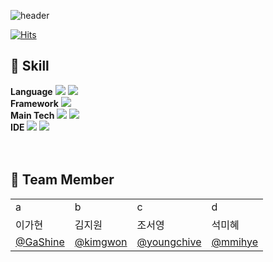 ![header](https://capsule-render.vercel.app/api?type=waving&color=auto&height=300&section=header&text=capzzang&fontSize=90)

[![Hits](https://hits.seeyoufarm.com/api/count/incr/badge.svg?url=https%3A%2F%2Fgithub.com%2FCapjjang23&count_bg=%232F2F5E&title_bg=%23AEAEAE&icon=&icon_color=%23E7E7E7&title=hits&edge_flat=false)](https://hits.seeyoufarm.com)

## 🔨 Skill
**Language**
<img src="https://img.shields.io/badge/Python-3776AB?style=flat&logo=python&logoColor=white"/>
<img src="https://img.shields.io/badge/Kotlin-7F52FF?style=flat&logo=kotlin&logoColor=white"/>
<br>
**Framework**
<img src="https://img.shields.io/badge/Django-092E20?style=flat&logo=django&logoColor=white"/>
<br>
**Main Tech**
<img src="https://img.shields.io/badge/pytorch-EE4C2C?style=flat&logo=pytorch&logoColor=white"/>
<img src="https://img.shields.io/badge/cnn-CC0000?style=flat&logo=cnn&logoColor=white"/>
<br>
**IDE** 
<img src="https://img.shields.io/badge/androidstudio-3DDC84?style=flat&logo=androidstudio&logoColor=white"/>
<img src="https://img.shields.io/badge/pycharm-000000?style=flat&logo=pycharm&logoColor=white"/>
<br>
<br>
<br>


## 👻 Team Member
<table>
  <tr> <td>a</td> <td>b</td> <td>c</td> <td>d</td> </tr>
  <tr> <td>이가현</td> <td>김지원</td> <td>조서영</td> <td>석미혜</td> </tr>
  <tr> <td><a href="https://github.com/Ga-Long">@GaShine</a></td> <td><a href="https://github.com/kimgwon">@kimgwon</a></td> <td><a href="https://github.com/youngchive">@youngchive</a></td> <td><a href="https://github.com/mmihye">@mmihye</a></td> </tr>
</table>
